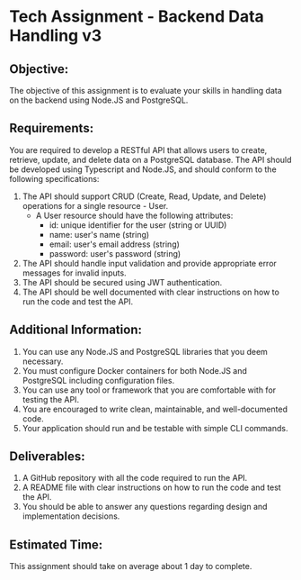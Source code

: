# Tech Assignment - Backend Data Handling v3

## Objective:

The objective of this assignment is to evaluate your skills in handling data on the backend using Node.JS and PostgreSQL.

## Requirements:

You are required to develop a RESTful API that allows users to create, retrieve, update, and delete data on a PostgreSQL database. The API should be developed using Typescript and Node.JS, and should conform to the following specifications:

1. The API should support CRUD (Create, Read, Update, and Delete) operations for a single resource - User.
   - A User resource should have the following attributes:
     - id: unique identifier for the user (string or UUID)
     - name: user's name (string)
     - email: user's email address (string)
     - password: user's password (string)
2. The API should handle input validation and provide appropriate error messages for invalid inputs.
3. The API should be secured using JWT authentication.
4. The API should be well documented with clear instructions on how to run the code and test the API.

## Additional Information:

1. You can use any Node.JS and PostgreSQL libraries that you deem necessary.
2. You must configure Docker containers for both Node.JS and PostgreSQL including configuration files.
3. You can use any tool or framework that you are comfortable with for testing the API.
4. You are encouraged to write clean, maintainable, and well-documented code.
5. Your application should run and be testable with simple CLI commands.

## Deliverables:

1. A GitHub repository with all the code required to run the API.
2. A README file with clear instructions on how to run the code and test the API.
3. You should be able to answer any questions regarding design and implementation decisions.

## Estimated Time:

This assignment should take on average about 1 day to complete.
